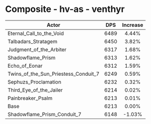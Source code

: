 # Composite - hv-as - venthyr
| Actor | DPS | Increase |
|---|:---:|:---:|
|Eternal_Call_to_the_Void|6489|4.44%|
|Talbadars_Stratagem|6450|3.82%|
|Judgment_of_the_Arbiter|6317|1.68%|
|Shadowflame_Prism|6313|1.62%|
|Echo_of_Eonar|6312|1.59%|
|Twins_of_the_Sun_Priestess_Conduit_7|6249|0.59%|
|Sephuzs_Proclamation|6232|0.32%|
|Third_Eye_of_the_Jailer|6214|0.02%|
|Painbreaker_Psalm|6213|0.01%|
|Base|6213|0.00%|
|Shadowflame_Prism_Conduit_7|6148|-1.03%|
